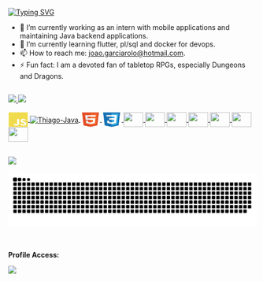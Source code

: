 [![Typing SVG](https://readme-typing-svg.herokuapp.com/?color=13ad02&size=35&center=false&vCenter=false&width=1000&lines=HELLO,+My+name+is+João+Rollo;I'm+19+years+old;I'm+from+Brazil;Future+software+engineer;Be+Welcome!+:%29)](https://git.io/typing-svg)


- 🔭 I’m currently working as an intern with mobile applications and maintaining Java backend applications. 
- 🌱 I’m currently learning flutter, pl/sql and docker for devops.
- 📫 How to reach me: joao.garciarolo@hotmail.com.
- ⚡ Fun fact: I am a devoted fan of tabletop RPGs, especially Dungeons and Dragons.
  ##
<div> 
  <a href="https://github.com/joaoagr1">
  <img height="180em" src="https://github-readme-stats.vercel.app/api?username=joaoagr1&show_icons=true&theme=gotham&include_all_commits=true&count_private=true"/>
  <img height="180em" src="https://github-readme-stats.vercel.app/api/top-langs/?username=joaoagr1&layout=compact&langs_count=7&theme=gotham"/>
</div>

<div style="display: inline_block"><br>
  <img align="center" alt="" height="30" width="40" src="https://raw.githubusercontent.com/devicons/devicon/master/icons/javascript/javascript-plain.svg">
  <img align="center" alt="Thiago-Java" height="30" width="40" src='https://cdn.jsdelivr.net/gh/devicons/devicon/icons/java/java-original.svg'>
  <img align="center" alt="" height="30" width="40" src="https://raw.githubusercontent.com/devicons/devicon/master/icons/html5/html5-original.svg">
  <img align="center" alt="" height="30" width="40" src="https://raw.githubusercontent.com/devicons/devicon/master/icons/css3/css3-original.svg">
  <img align="center" alt="" height="30" width="40" src='https://cdn.jsdelivr.net/gh/devicons/devicon/icons/mongodb/mongodb-original.svg'>
  <img align="center" alt="" height="30" width="40" src='https://cdn.jsdelivr.net/gh/devicons/devicon/icons/mysql/mysql-original.svg'>
  <img align="center" alt="" height="30" width="40" src='https://cdn.jsdelivr.net/gh/devicons/devicon/icons/git/git-original.svg'>
  <img align="center" alt="" height="30" width="40" src='https://cdn.jsdelivr.net/gh/devicons/devicon/icons/github/github-original.svg'>
  <img align="center" alt="" height="30" width="40" src='https://cdn.jsdelivr.net/gh/devicons/devicon/icons/gitlab/gitlab-original.svg'>
    <img align="center" alt="" height="30" width="40" src='https://cdn.jsdelivr.net/gh/devicons/devicon/icons/flutter/flutter-original.svg'>
  <img align="center" alt="" height="30" width="40" src='https://cdn.jsdelivr.net/gh/devicons/devicon/icons/bootstrap/bootstrap-original.svg'>
</div>

##

  <a href="https://www.linkedin.com/in/jo%C3%A3o-rolo-023932238/" target="_blank"><img src="https://img.shields.io/badge/-LinkedIn-%230077B5?style=for-the-badge&logo=linkedin&logoColor=white" target="_blank"></a> 

  ![Snake animation](https://github.com/joaoagr1/joaoagr1/blob/output/github-contribution-grid-snake.svg)
   

<div>
<br><p align="centre"><b>Profile Access:</b></p>  
<p><img src="https://profile-counter.glitch.me/{joaoagr1}/count.svg" /></p> 
<br>
</div>



